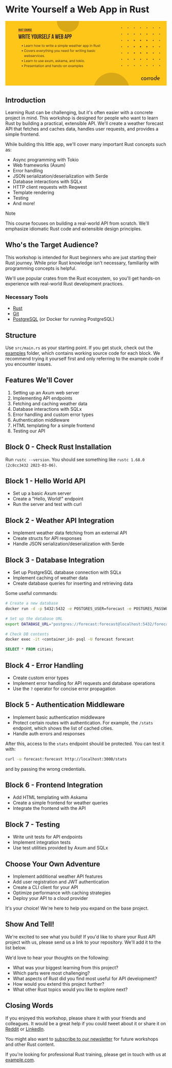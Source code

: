 # Write Yourself a Web App in Rust

![Course banner](assets/banner.png)

## Introduction

Learning Rust can be challenging, but it's often easier with a concrete project in mind. This workshop is designed for people who want to learn Rust by building a practical, extensible API. We'll create a weather forecast API that fetches and caches data, handles user requests, and provides a simple frontend.

While building this little app, we'll cover many important Rust concepts such as:

- Async programming with Tokio
- Web frameworks (Axum)
- Error handling
- JSON serialization/deserialization with Serde
- Database interactions with SQLx
- HTTP client requests with Reqwest
- Template rendering
- Testing
- And more!

> [!NOTE]
> This course focuses on building a real-world API from scratch. We'll emphasize idiomatic Rust code and extensible design principles.

## Who's the Target Audience?

This workshop is intended for Rust beginners who are just starting their Rust journey. While prior Rust knowledge isn't necessary, familiarity with programming concepts is helpful.

We'll use popular crates from the Rust ecosystem, so you'll get hands-on experience with real-world Rust development practices.

### Necessary Tools

* [Rust](https://www.rust-lang.org/tools/install)
* [Git](https://git-scm.com/)
* [PostgreSQL](https://www.postgresql.org/download/) (or Docker for running PostgreSQL)

## Structure

Use `src/main.rs` as your starting point. If you get stuck, check out the [examples](/examples) folder, which contains working source code for each block. We recommend trying it yourself first and only referring to the example code if you encounter issues.

## Features We'll Cover

1. Setting up an Axum web server
2. Implementing API endpoints
3. Fetching and caching weather data
4. Database interactions with SQLx
5. Error handling and custom error types
6. Authentication middleware
7. HTML templating for a simple frontend
8. Testing our API

## Block 0 - Check Rust Installation

Run `rustc --version`.
You should see something like `rustc 1.68.0 (2c8cc3432 2023-03-06)`.

## Block 1 - Hello World API

* Set up a basic Axum server
* Create a "Hello, World!" endpoint
* Run the server and test with curl

## Block 2 - Weather API Integration

* Implement weather data fetching from an external API
* Create structs for API responses
* Handle JSON serialization/deserialization with Serde

## Block 3 - Database Integration

* Set up PostgreSQL database connection with SQLx
* Implement caching of weather data
* Create database queries for inserting and retrieving data

Some useful commands:

```bash
# Create a new database
docker run -d -p 5432:5432 -e POSTGRES_USER=forecast -e POSTGRES_PASSWORD=forecast -e POSTGRES_DB=forecast -d postgres
```

```bash
# Set up the database URL
export DATABASE_URL="postgres://forecast:forecast@localhost:5432/forecast?sslmode=disable" 
```

```bash
# Check DB contents
docker exec -it <container_id> psql -U forecast forecast
```

```sql
SELECT * FROM cities;
```

## Block 4 - Error Handling

* Create custom error types
* Implement error handling for API requests and database operations
* Use the `?` operator for concise error propagation

## Block 5 - Authentication Middleware

* Implement basic authentication middleware
* Protect certain routes with authentication. For example, the `/stats` endpoint, which shows the list of cached cities.
* Handle auth errors and responses

After this, access to the `stats` endpoint should be protected. You can test it with:

```bash
curl -u forecast:forecast http://localhost:3000/stats
```

and by passing the wrong credentials.


## Block 6 - Frontend Integration

* Add HTML templating with Askama
* Create a simple frontend for weather queries
* Integrate the frontend with the API

## Block 7 - Testing

* Write unit tests for API endpoints
* Implement integration tests
* Use test utilities provided by Axum and SQLx

## Choose Your Own Adventure

* Implement additional weather API features
* Add user registration and JWT authentication
* Create a CLI client for your API
* Optimize performance with caching strategies
* Deploy your API to a cloud provider

It's your choice! We're here to help you expand on the base project.

## Show And Tell!

We're excited to see what you build! If you'd like to share your Rust API project with us, please send us a link to your repository. We'll add it to the list below.

We'd love to hear your thoughts on the following:

- What was your biggest learning from this project?
- Which parts were most challenging?
- What aspects of Rust did you find most useful for API development?
- How would you extend this project further?
- What other Rust topics would you like to explore next?

## Closing Words

If you enjoyed this workshop, please share it with your friends and colleagues. It would be a great help if you could tweet about it or share it on [Reddit](https://www.reddit.com/r/rust/) or [LinkedIn](https://www.linkedin.com/).

You might also want to [subscribe to our newsletter](https://example.com/newsletter) for future workshops and other Rust content.

If you're looking for professional Rust training, please get in touch with us at [example.com](https://example.com/).
